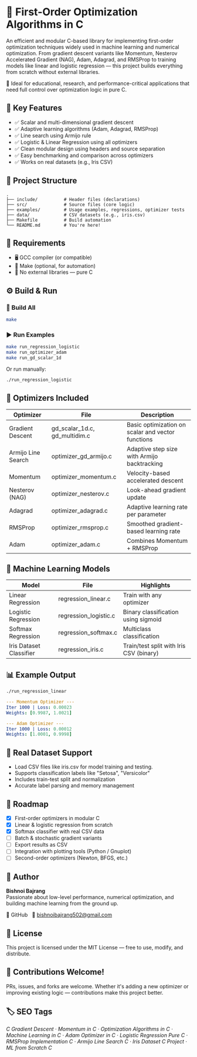 # 🔧 First-Order Optimization Algorithms in C

An efficient and modular C-based library for implementing first-order optimization techniques widely used in machine learning and numerical optimization. From gradient descent variants like Momentum, Nesterov Accelerated Gradient (NAG), Adam, Adagrad, and RMSProp to training models like linear and logistic regression — this project builds everything from scratch without external libraries.

🧠 Ideal for educational, research, and performance-critical applications that need full control over optimization logic in pure C.

## 🚀 Key Features
- ✅ Scalar and multi-dimensional gradient descent  
- ✅ Adaptive learning algorithms (Adam, Adagrad, RMSProp)  
- ✅ Line search using Armijo rule  
- ✅ Logistic & Linear Regression using all optimizers  
- ✅ Clean modular design using headers and source separation  
- ✅ Easy benchmarking and comparison across optimizers  
- ✅ Works on real datasets (e.g., Iris CSV)  

## 📂 Project Structure

```
.
├── include/          # Header files (declarations)
├── src/              # Source files (core logic)
├── examples/         # Usage examples, regressions, optimizer tests
├── data/             # CSV datasets (e.g., iris.csv)
├── Makefile          # Build automation
└── README.md         # You're here!
```

## 🧱 Requirements

- 🖥️ GCC compiler (or compatible)
- 🔧 Make (optional, for automation)
- 🧼 No external libraries — pure C

## ⚙️ Build & Run

### 🔨 Build All

```bash
make
```

### ▶️ Run Examples

```bash
make run_regression_logistic
make run_optimizer_adam
make run_gd_scalar_1d
```

Or run manually:

```bash
./run_regression_logistic
```

## 📌 Optimizers Included

| Optimizer             | File                         | Description                              |
|-----------------------|------------------------------|------------------------------------------|
| Gradient Descent      | gd_scalar_1d.c, gd_multidim.c| Basic optimization on scalar and vector functions |
| Armijo Line Search    | optimizer_gd_armijo.c        | Adaptive step size with Armijo backtracking |
| Momentum              | optimizer_momentum.c         | Velocity-based accelerated descent       |
| Nesterov (NAG)        | optimizer_nesterov.c         | Look-ahead gradient update               |
| Adagrad               | optimizer_adagrad.c          | Adaptive learning rate per parameter     |
| RMSProp               | optimizer_rmsprop.c          | Smoothed gradient-based learning rate    |
| Adam                  | optimizer_adam.c             | Combines Momentum + RMSProp              |

## 🧮 Machine Learning Models

| Model                | File                    | Highlights                                |
|----------------------|-------------------------|--------------------------------------------|
| Linear Regression    | regression_linear.c     | Train with any optimizer                   |
| Logistic Regression  | regression_logistic.c   | Binary classification using sigmoid        |
| Softmax Regression   | regression_softmax.c    | Multiclass classification                  |
| Iris Dataset Classifier | regression_iris.c    | Train/test split with Iris CSV (binary)    |

## 📊 Example Output

```bash
./run_regression_linear
```

```yaml
--- Momentum Optimizer ---
Iter 1000 | Loss: 0.00023
Weights: [0.9987, 1.0021]

--- Adam Optimizer ---
Iter 1000 | Loss: 0.00012
Weights: [1.0001, 0.9998]
```

## 🧪 Real Dataset Support

- Load CSV files like iris.csv for model training and testing.
- Supports classification labels like "Setosa", "Versicolor"
- Includes train-test split and normalization
- Accurate label parsing and memory management

## 🧭 Roadmap

- [x] First-order optimizers in modular C
- [x] Linear & logistic regression from scratch
- [x] Softmax classifier with real CSV data
- [ ] Batch & stochastic gradient variants
- [ ] Export results as CSV
- [ ] Integration with plotting tools (Python / Gnuplot)
- [ ] Second-order optimizers (Newton, BFGS, etc.)

## 👤 Author

**Bishnoi Bajrang**  
Passionate about low-level performance, numerical optimization, and building machine learning from the ground up.

🔗 GitHub   📧 bishnoibajrang502@gmail.com

## 📜 License

This project is licensed under the MIT License — free to use, modify, and distribute.

## 🤝 Contributions Welcome!

PRs, issues, and forks are welcome. Whether it's adding a new optimizer or improving existing logic — contributions make this project better.

## 🏷️ SEO Tags

*C Gradient Descent · Momentum in C · Optimization Algorithms in C · Machine Learning in C · Adam Optimizer in C · Logistic Regression Pure C · RMSProp Implementation C · Armijo Line Search C · Iris Dataset C Project · ML from Scratch C*